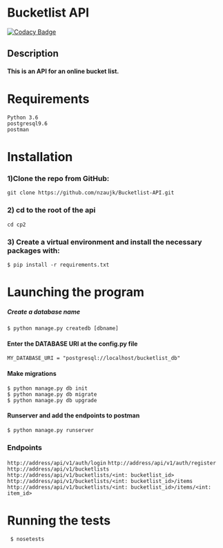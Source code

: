 # Bucketlist API

[![Codacy Badge](https://api.codacy.com/project/badge/Grade/ffb700083f7c4eaa87879def9fb2b6b9)](https://www.codacy.com/app/nzaujk/Bucketlist-API?utm_source=github.com&utm_medium=referral&utm_content=nzaujk/Bucketlist-API&utm_campaign=badger)

## Description
#### This is an API for an online bucket list.


# Requirements
```
Python 3.6
postgresql9.6
postman
```

# Installation

### 1)Clone the repo from GitHub:

```
git clone https://github.com/nzaujk/Bucketlist-API.git

```


### 2) cd to the root of the api
```
cd cp2
```

### 3) Create a virtual environment and install the necessary packages with:
```
$ pip install -r requirements.txt
```

# Launching the program
##### Create a database name
```
$ python manage.py createdb [dbname]
```
#### Enter the DATABASE URI at the config.py file
```
MY_DATABASE_URI = "postgresql://localhost/bucketlist_db"
```
####  Make migrations

```
$ python manage.py db init
$ python manage.py db migrate
$ python manage.py db upgrade
```
#### Runserver and add the endpoints to postman
```
$ python manage.py runserver
```
### Endpoints
```http://address/api/v1/auth/login```
```http://address/api/v1/auth/register```
```http://address/api/v1/bucketlists```
```http://address/api/v1/bucketlists/<int: bucketlist_id>```
```http://address/api/v1/bucketlists/<int: bucketlist_id>/items```
```http://address/api/v1/bucketlists/<int: bucketlist_id>/items/<int: item_id>```

# Running the tests

```
 $ nosetests
```


